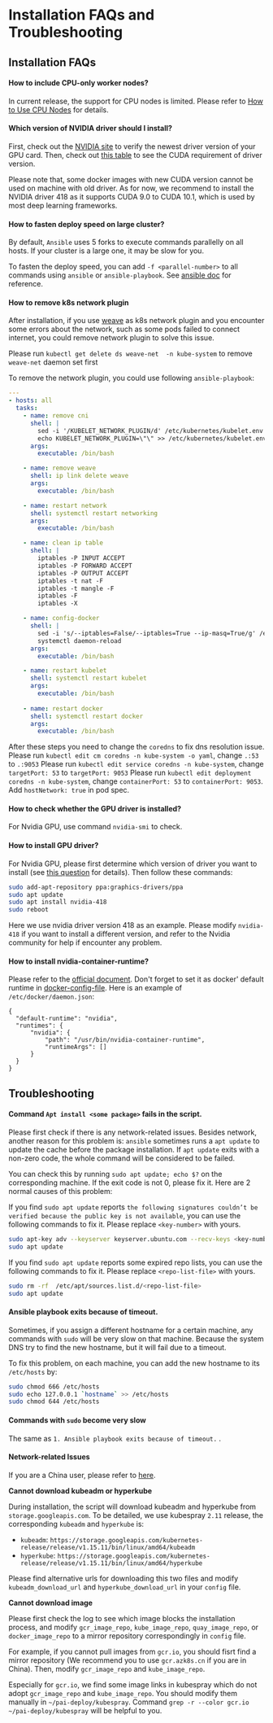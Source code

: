 # Installation FAQs and Troubleshooting

## Installation FAQs

#### How to include CPU-only worker nodes?

In current release, the support for CPU nodes is limited. Please refer to [How to Use CPU Nodes](./how-to-use-cpu-nodes.md) for details.

#### Which version of NVIDIA driver should I install?

First, check out the [NVIDIA site](https://www.nvidia.com/Download/index.aspx) to verify the newest driver version of your GPU card. Then, check out [this table](https://docs.nvidia.com/deploy/cuda-compatibility/index.html#binary-compatibility__table-toolkit-driver) to see the CUDA requirement of driver version.

Please note that, some docker images with new CUDA version cannot be used on machine with old driver. As for now, we recommend to install the NVIDIA driver 418 as it supports CUDA 9.0 to CUDA 10.1, which is used by most deep learning frameworks.

#### How to fasten deploy speed on large cluster?

By default, `Ansible` uses 5 forks to execute commands parallelly on all hosts. If your cluster is a large one, it may be slow for you.

To fasten the deploy speed, you can add `-f <parallel-number>` to all commands using `ansible` or `ansible-playbook`. See [ansible doc](https://docs.ansible.com/ansible/latest/cli/ansible.html#cmdoption-ansible-f) for reference.

#### How to remove k8s network plugin


After installation, if you use [weave](https://github.com/weaveworks/weave) as k8s network plugin and you encounter some errors about the network, such as some pods failed to connect internet, you could remove network plugin to solve this issue.

Please run `kubectl get delete ds weave-net  -n kube-system` to remove `weave-net` daemon set first

To remove the network plugin, you could use following `ansible-playbook`:
```yaml
---
- hosts: all
  tasks:
    - name: remove cni
      shell: |
        sed -i '/KUBELET_NETWORK_PLUGIN/d' /etc/kubernetes/kubelet.env
        echo KUBELET_NETWORK_PLUGIN=\"\" >> /etc/kubernetes/kubelet.env
      args:
        executable: /bin/bash

    - name: remove weave
      shell: ip link delete weave
      args:
        executable: /bin/bash

    - name: restart network
      shell: systemctl restart networking
      args:
        executable: /bin/bash

    - name: clean ip table
      shell: |
        iptables -P INPUT ACCEPT
        iptables -P FORWARD ACCEPT
        iptables -P OUTPUT ACCEPT
        iptables -t nat -F
        iptables -t mangle -F
        iptables -F
        iptables -X

    - name: config-docker
      shell: |
        sed -i 's/--iptables=False/--iptables=True --ip-masq=True/g' /etc/systemd/system/docker.service.d/docker-options.conf
        systemctl daemon-reload
      args:
        executable: /bin/bash

    - name: restart kubelet
      shell: systemctl restart kubelet
      args:
        executable: /bin/bash
    
    - name: restart docker
      shell: systemctl restart docker
      args:
        executable: /bin/bash
```

After these steps you need to change the `coredns` to fix dns resolution issue.
Please run `kubectl edit cm coredns -n kube-system -o yaml`, change `.:53` to `.:9053`
Please run `kubectl edit service coredns -n kube-system`, change `targetPort: 53` to `targetPort: 9053`
Please run `kubectl edit deployment coredns -n kube-system`, change `containerPort: 53` to `containerPort: 9053`. Add `hostNetwork: true` in pod spec.

#### How to check whether the GPU driver is installed?

For Nvidia GPU, use command `nvidia-smi` to check.

#### How to install GPU driver?

For Nvidia GPU, please first determine which version of driver you want to install (see [this question](#which-version-of-nvidia-driver-should-i-install) for details). Then follow these commands:

```bash
sudo add-apt-repository ppa:graphics-drivers/ppa
sudo apt update
sudo apt install nvidia-418
sudo reboot
```

Here we use nvidia driver version 418 as an example. Please modify `nvidia-418` if you want to install a different version, and refer to the Nvidia community for help if encounter any problem.

#### How to install nvidia-container-runtime?

Please refer to the [official document](https://github.com/NVIDIA/nvidia-container-runtime#installation). Don't forget to set it as docker' default runtime in [docker-config-file](https://docs.docker.com/config/daemon/#configure-the-docker-daemon). Here is an example of `/etc/docker/daemon.json`:

```
{
  "default-runtime": "nvidia",
  "runtimes": {
      "nvidia": {
          "path": "/usr/bin/nvidia-container-runtime",
          "runtimeArgs": []
      }
  }
}
```

## Troubleshooting

#### Command `Apt install <some package>` fails in the script.

Please first check if there is any network-related issues. Besides network, another reason for this problem is: `ansible` sometimes runs a `apt update` to update the cache before the package installation. If `apt update` exits with a non-zero code, the whole command will be considered to be failed.

You can check this by running `sudo apt update; echo $?` on the corresponding machine. If the exit code is not 0, please fix it. Here are 2 normal causes of this problem:

If you find `sudo apt update` reports `the following signatures couldn’t be verified because the public key is not available`, you can use the following commands to fix it. Please replace `<key-number>` with yours.

```bash
sudo apt-key adv --keyserver keyserver.ubuntu.com --recv-keys <key-number>
sudo apt update
```

If you find `sudo apt update` reports some expired repo lists, you can use the following commands to fix it. Please replace `<repo-list-file>` with yours.

```bash
sudo rm -rf  /etc/apt/sources.list.d/<repo-list-file>
sudo apt update
```

#### Ansible playbook exits because of timeout.

Sometimes, if you assign a different hostname for a certain machine, any commands with `sudo` will be very slow on that machine. Because  the system DNS try to find the new hostname, but it will fail due to a timeout.

To fix this problem, on each machine, you can add the new hostname to its `/etc/hosts` by:

```bash
sudo chmod 666 /etc/hosts
sudo echo 127.0.0.1 `hostname` >> /etc/hosts
sudo chmod 644 /etc/hosts
```

#### Commands with `sudo` become very slow

The same as `1. Ansible playbook exits because of timeout.` .


#### Network-related Issues

If you are a China user, please refer to [here](./configuration-for-china.md).

**Cannot download kubeadm or hyperkube**

During installation, the script will download kubeadm and hyperkube from `storage.googleapis.com`. To be detailed, we use kubespray `2.11` release, the corresponding `kubeadm` and `hyperkube` is:

  - `kubeadm`: `https://storage.googleapis.com/kubernetes-release/release/v1.15.11/bin/linux/amd64/kubeadm`
  - `hyperkube`: `https://storage.googleapis.com/kubernetes-release/release/v1.15.11/bin/linux/amd64/hyperkube`

Please find alternative urls for downloading this two files and modify `kubeadm_download_url` and `hyperkube_download_url` in your `config` file.

**Cannot download image**

Please first check the log to see which image blocks the installation process, and modify `gcr_image_repo`, `kube_image_repo`, `quay_image_repo`, or `docker_image_repo` to a mirror repository correspondingly in `config` file.

For example, if you cannot pull images from `gcr.io`, you should fisrt find a mirror repository (We recommend you to use `gcr.azk8s.cn` if you are in China). Then, modify `gcr_image_repo` and `kube_image_repo`.

Especially for `gcr.io`, we find some image links in kubespray which do not adopt `gcr_image_repo` and `kube_image_repo`. You should modify them manually in `~/pai-deploy/kubespray`. Command `grep -r --color gcr.io ~/pai-deploy/kubespray` will be helpful to you.